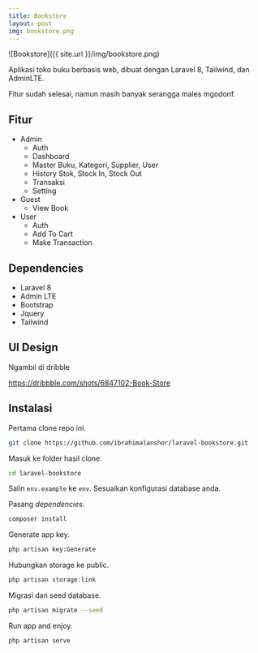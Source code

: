 ```yaml
---
title: Bookstore
layout: post
img: bookstore.png
---
```


![Bookstore]({{ site.url }}/img/bookstore.png)

Aplikasi toko buku berbasis web, dibuat dengan Laravel 8, Tailwind, dan AdminLTE.

Fitur sudah selesai, namun masih banyak serangga males mgodonf. 

## Fitur

* Admin
	* Auth
	* Dashboard
	* Master Buku, Kategori, Supplier, User
	* History Stok, Stock In, Stock Out
	* Transaksi
	* Setting
* Guest
	* View Book
* User
	* Auth
	* Add To Cart
	* Make Transaction

## Dependencies

* Laravel 8
* Admin LTE
* Bootstrap
* Jquery
* Tailwind

## UI Design

Ngambil di dribble

https://dribbble.com/shots/6847102-Book-Store

## Instalasi

Pertama clone repo ini.

```bash
git clone https://github.com/ibrahimalanshor/laravel-bookstore.git
```

Masuk ke folder hasil clone.

```bash
cd laravel-bookstore
```

Salin `env.example` ke `env`. Sesuaikan konfigurasi database anda.

Pasang *dependencies*.

```bash
composer install
```

Generate app key.

```bash
php artisan key:Generate
```

Hubungkan storage ke public.

```bash
php artisan storage:link
```

Migrasi dan seed database.

```bash
php artisan migrate --seed
```

Run app and enjoy.

```
php artisan serve
```